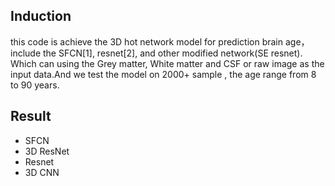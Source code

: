 ## Induction
this code is achieve the 3D hot network model for prediction brain age， include the SFCN[1], resnet[2], and other modified network(SE resnet). Which can using the Grey matter, 
White matter and CSF or raw image  as the input data.And we test the model on 2000+ sample , the age range from 8 to 90 years.
## Result
- SFCN
- 3D ResNet
- Resnet
- 3D CNN

